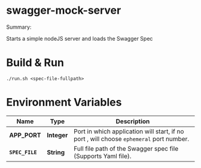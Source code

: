 # swagger-mock-server

Summary:

Starts a simple nodeJS server and loads the Swagger Spec


# Build & Run

```Shell
./run.sh <spec-file-fullpath>
```

# Environment Variables

| Name            | Type          | Description
|-----------------|---------------|-------------
| **APP_PORT**  | **Integer**   | Port in which application will start, if no port , will choose `ephemeral` port number.
| **`SPEC_FILE`** | **String**    | Full file path of the Swagger spec file (Supports Yaml file).
